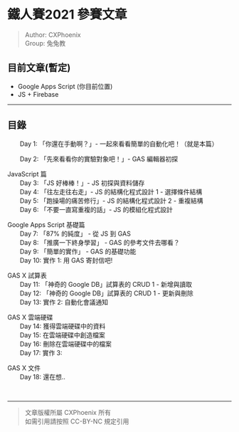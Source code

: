 # 鐵人賽2021 參賽文章

> Author: CXPhoenix\
> Group: 兔兔教

## 目前文章(暫定)
* Google Apps Script (你目前位置)
* JS + Firebase

---

## **目錄**

&emsp;&emsp;Day 1: 「你還在手動啊？」- 一起來看看簡單的自動化吧！（就是本篇）

&emsp;&emsp;Day 2: 「先來看看你的實驗對象吧！」- GAS 編輯器初探

JavaScript 篇\
&emsp;&emsp;Day 3: 「JS 好棒棒！」- JS 初探與資料儲存\
&emsp;&emsp;Day 4: 「往左走往右走」- JS 的結構化程式設計 1 - 選擇條件結構\
&emsp;&emsp;Day 5: 「跑操場的痛苦修行」- JS 的結構化程式設計 2 - 重複結構\
&emsp;&emsp;Day 6: 「不要一直寫重複的話」- JS 的模組化程式設計

Google Apps Script 基礎篇\
&emsp;&emsp;Day 7: 「87% 的純度」 - 從 JS 到 GAS\
&emsp;&emsp;Day 8: 「推廣一下終身學習」 - GAS 的參考文件去哪看？\
&emsp;&emsp;Day 9: 「簡單的實作」 - GAS 的基礎功能\
&emsp;&emsp;Day 10: 實作 1: 用 GAS 寄封信吧!

GAS X 試算表\
&emsp;&emsp;Day 11: 「神奇的 Google DB」試算表的 CRUD 1 - 新增與讀取\
&emsp;&emsp;Day 12: 「神奇的 Google DB」試算表的 CRUD 1 - 更新與刪除\
&emsp;&emsp;Day 13: 實作 2: 自動化會議通知

GAS X 雲端硬碟\
&emsp;&emsp;Day 14: 獲得雲端硬碟中的資料\
&emsp;&emsp;Day 15: 在雲端硬碟中創造檔案\
&emsp;&emsp;Day 16: 刪除在雲端硬碟中的檔案\
&emsp;&emsp;Day 17: 實作 3: 

GAS X 文件\
&emsp;&emsp;Day 18: 還在想..

<br>

---


> 文章版權所屬 CXPhoenix 所有\
> 如需引用請按照 CC-BY-NC 規定引用


